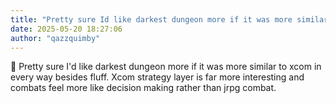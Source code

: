 ```yaml
---
title: "Pretty sure Id like darkest dungeon more if it was more similar to xcom in"
date: 2025-05-20 18:27:06
author: "qazzquimby"
---
```


💭 Pretty sure I'd like darkest dungeon more if it was more similar to xcom in every way besides fluff. Xcom strategy layer is far more interesting and combats feel more like decision making rather than jrpg combat.